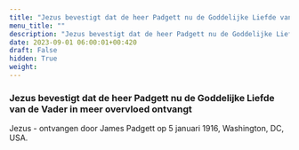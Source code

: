 ```yaml
---
title: "Jezus bevestigt dat de heer Padgett nu de Goddelijke Liefde van de Vader in meer overvloed ontvangt"
menu_title: ""
description: "Jezus bevestigt dat de heer Padgett nu de Goddelijke Liefde van de Vader in meer overvloed ontvangt"
date: 2023-09-01 06:00:01+00:420
draft: False
hidden: True
weight:
---
```

### Jezus bevestigt dat de heer Padgett nu de Goddelijke Liefde van de Vader in meer overvloed ontvangt

Jezus - ontvangen door James Padgett op 5 januari 1916, Washington, DC, USA.
